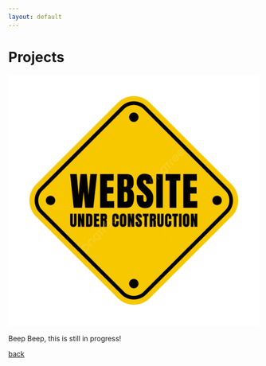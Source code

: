 ```yaml
---
layout: default
---
```


# Projects


![In Progress](assets/img/inprogress.png)

Beep Beep, this is still in progress!

[back](./)
